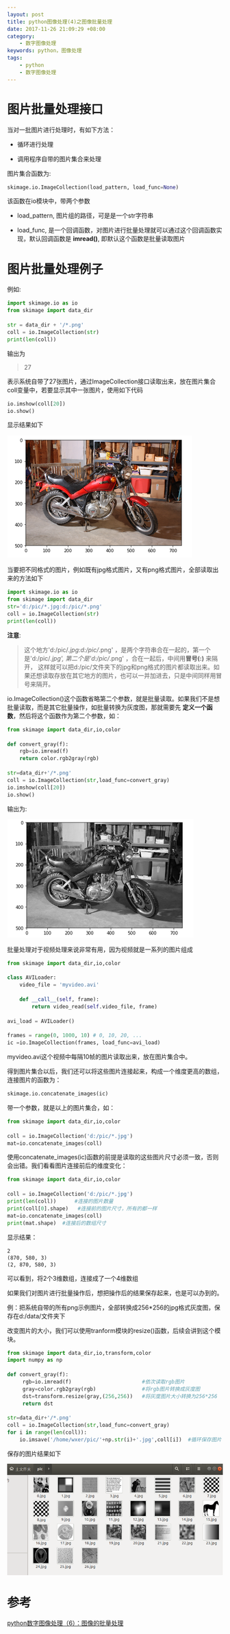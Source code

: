 ```yaml
---
layout: post
title: python图像处理(4)之图像批量处理
date: 2017-11-26 21:09:29 +08:00
category:
    - 数字图像处理
keywords: python，图像处理
tags:
    - python
    - 数字图像处理
---
```


# 图片批量处理接口

当对一批图片进行处理时，有如下方法：

- 循环进行处理

- 调用程序自带的图片集合来处理

图片集合函数为:

```python
skimage.io.ImageCollection(load_pattern, load_func=None)
```

该函数在io模块中，带两个参数

- load_pattern, 图片组的路径，可是是一个str字符串

- load_func, 是一个回调函数，对图片进行批量处理就可以通过这个回调函数实现，默认回调函数是 **imread()**, 即默认这个函数是批量读取图片


# 图片批量处理例子

例如:

```python
import skimage.io as io
from skimage import data_dir

str = data_dir + '/*.png'
coll = io.ImageCollection(str)
print(len(coll))
```

输出为
> 27

表示系统自带了27张图片，通过ImageCollection接口读取出来，放在图片集合coll变量中，若要显示其中一张图片，使用如下代码

```python
io.imshow(coll[20])
io.show()
```

显示结果如下

![image_collection_show](/images/skimage/image_collection_show.png)

当要把不同格式的图片，例如既有jpg格式图片，又有png格式图片，全部读取出来的方法如下

```python
import skimage.io as io
from skimage import data_dir
str='d:/pic/*.jpg:d:/pic/*.png'
coll = io.ImageCollection(str)
print(len(coll))
```

**注意**:

> 这个地方'd:/pic/*.jpg:d:/pic/*.png' ，是两个字符串合在一起的，第一个是'd:/pic/*.jpg', 第二个是'd:/pic/*.png' ，合在一起后，中间用**冒号(:)** 来隔开， 这样就可以把d:/pic/文件夹下的jpg和png格式的图片都读取出来。如果还想读取存放在其它地方的图片，也可以一并加进去，只是中间同样用冒号来隔开。

io.ImageCollection()这个函数省略第二个参数，就是批量读取。如果我们不是想批量读取，而是其它批量操作，如批量转换为灰度图，那就需要先 **定义一个函数**，然后将这个函数作为第二个参数，如：

```python
from skimage import data_dir,io,color

def convert_gray(f):
    rgb=io.imread(f)
    return color.rgb2gray(rgb)

str=data_dir+'/*.png'
coll = io.ImageCollection(str,load_func=convert_gray)
io.imshow(coll[20])
io.show()
```

输出为:

![image_collection_show_self_defined_func](/images/skimage/image_collection_show_self_defined_func.png)


批量处理对于视频处理来说非常有用，因为视频就是一系列的图片组成

```python
from skimage import data_dir,io,color

class AVILoader:
    video_file = 'myvideo.avi'

    def __call__(self, frame):
        return video_read(self.video_file, frame)

avi_load = AVILoader()

frames = range(0, 1000, 10) # 0, 10, 20, ...
ic =io.ImageCollection(frames, load_func=avi_load)
```

myvideo.avi这个视频中每隔10帧的图片读取出来，放在图片集合中。

得到图片集合以后，我们还可以将这些图片连接起来，构成一个维度更高的数组，连接图片的函数为：

```python
skimage.io.concatenate_images(ic)
```

带一个参数，就是以上的图片集合，如：

```python
from skimage import data_dir,io,color

coll = io.ImageCollection('d:/pic/*.jpg')
mat=io.concatenate_images(coll)
```

使用concatenate_images(ic)函数的前提是读取的这些图片尺寸必须一致，否则会出错。我们看看图片连接前后的维度变化：

```python
from skimage import data_dir,io,color

coll = io.ImageCollection('d:/pic/*.jpg')
print(len(coll))      #连接的图片数量
print(coll[0].shape)   #连接前的图片尺寸，所有的都一样
mat=io.concatenate_images(coll)
print(mat.shape)  #连接后的数组尺寸
```

显示结果：

```
2
(870, 580, 3)
(2, 870, 580, 3)
```

可以看到，将2个3维数组，连接成了一个4维数组

如果我们对图片进行批量操作后，想把操作后的结果保存起来，也是可以办到的。

例：把系统自带的所有png示例图片，全部转换成256*256的jpg格式灰度图，保存在d:/data/文件夹下

改变图片的大小，我们可以使用tranform模块的resize()函数，后续会讲到这个模块。

```python
from skimage import data_dir,io,transform,color
import numpy as np

def convert_gray(f):
     rgb=io.imread(f)                       #依次读取rgb图片
     gray=color.rgb2gray(rgb)               #将rgb图片转换成灰度图
     dst=transform.resize(gray,(256,256))   #将灰度图片大小转换为256*256
     return dst

str=data_dir+'/*.png'
coll = io.ImageCollection(str,load_func=convert_gray)
for i in range(len(coll)):
    io.imsave('/home/wxer/pic/'+np.str(i)+'.jpg',coll[i])  #循环保存图片
```

保存的图片结果如下

![image-collection-save-results](/images/skimage/image-collection-save-results.png)

# 参考

[python数字图像处理（6）：图像的批量处理](http://www.cnblogs.com/denny402/p/5123772.html)
